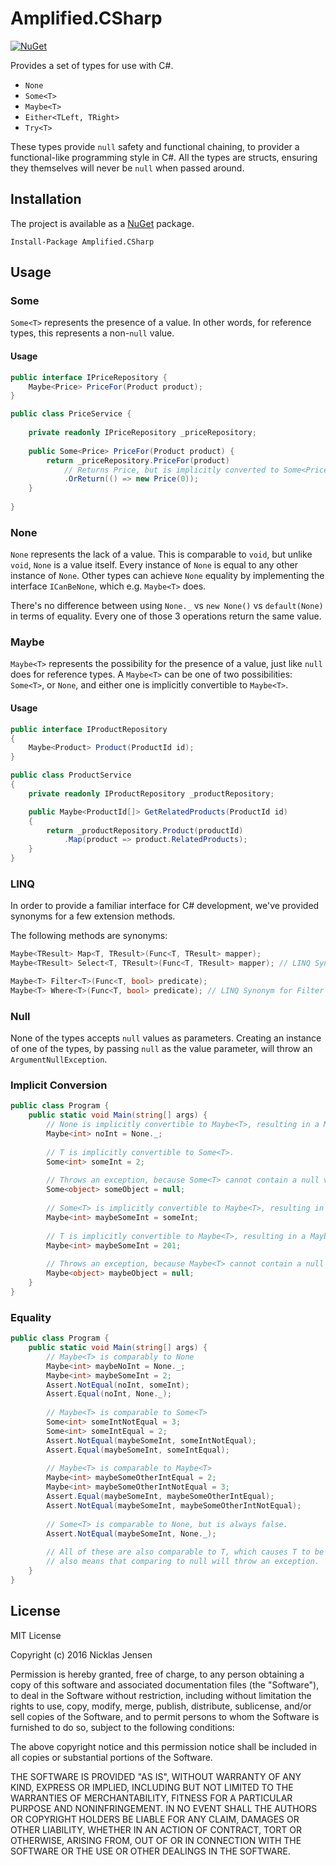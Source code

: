 # Amplified.CSharp

[![NuGet](https://img.shields.io/nuget/v/Amplified.CSharp.svg)]()

Provides a set of types for use with C#.

 - `None`
 - `Some<T>`
 - `Maybe<T>`
 - `Either<TLeft, TRight>`
 - `Try<T>`

These types provide `null` safety and functional chaining, to provider a functional-like programming 
style in C#. All the types are structs, ensuring they themselves will never be `null` when passed around.

## Installation

The project is available as a [NuGet](https://www.nuget.org/packages/Amplified.CSharp) package.

```
Install-Package Amplified.CSharp
```
 
## Usage

### Some

`Some<T>` represents the presence of a value. In other words, for reference types, this represents a 
non-`null` value.

#### Usage

```C#
public interface IPriceRepository {
    Maybe<Price> PriceFor(Product product);
}

public class PriceService {
    
    private readonly IPriceRepository _priceRepository;
    
    public Some<Price> PriceFor(Product product) {
        return _priceRepository.PriceFor(product)
            // Returns Price, but is implicitly converted to Some<Price>.
            .OrReturn(() => new Price(0));
    }
    
}
```

### None

`None` represents the lack of a value. This is comparable to `void`, but unlike `void`, `None` is a value 
itself. Every instance of `None` is equal to any other instance of `None`. Other types can achieve `None` 
equality by implementing the interface `ICanBeNone`, which e.g. `Maybe<T>` does.

There's no difference between using `None._` vs `new None()` vs `default(None)` in terms of equality. Every 
one of those 3 operations return the same value.

### Maybe

`Maybe<T>` represents the possibility for the presence of a value, just like `null` does for reference 
types. A `Maybe<T>` can be one of two possibilities: `Some<T>`, or `None`, and either one is implicitly 
convertible to `Maybe<T>`.

#### Usage

```C#
public interface IProductRepository
{
    Maybe<Product> Product(ProductId id);
}

public class ProductService 
{
    private readonly IProductRepository _productRepository;

    public Maybe<ProductId[]> GetRelatedProducts(ProductId id)
    {
        return _productRepository.Product(productId)
            .Map(product => product.RelatedProducts);
    }
}
```

### LINQ

In order to provide a familiar interface for C# development, we've provided synonyms for a few extension methods.

The following methods are synonyms:
```C#
Maybe<TResult> Map<T, TResult>(Func<T, TResult> mapper);
Maybe<TResult> Select<T, TResult>(Func<T, TResult> mapper); // LINQ Synonym for Map
```

```C#
Maybe<T> Filter<T>(Func<T, bool> predicate);
Maybe<T> Where<T>(Func<T, bool> predicate); // LINQ Synonym for Filter
```

### Null

None of the types accepts `null` values as parameters. Creating an instance of one of the types, by passing 
`null` as the value parameter, will throw an `ArgumentNullException`.

### Implicit Conversion

```C#
public class Program {
    public static void Main(string[] args) {
        // None is implicitly convertible to Maybe<T>, resulting in a Maybe<T> without a value.
        Maybe<int> noInt = None._;
        
        // T is implicitly convertible to Some<T>.
        Some<int> someInt = 2;
        
        // Throws an exception, because Some<T> cannot contain a null value.
        Some<object> someObject = null;
        
        // Some<T> is implicitly convertible to Maybe<T>, resulting in a Maybe<T> with a value.
        Maybe<int> maybeSomeInt = someInt;
        
        // T is implicitly convertible to Maybe<T>, resulting in a Maybe<T> with a value.
        Maybe<int> maybeSomeInt = 201;
        
        // Throws an exception, because Maybe<T> cannot contain a null value.
        Maybe<object> maybeObject = null;
    }
}
```

### Equality

```C#
public class Program {
    public static void Main(string[] args) {
        // Maybe<T> is comparably to None
        Maybe<int> maybeNoInt = None._;
        Maybe<int> maybeSomeInt = 2;
        Assert.NotEqual(noInt, someInt);
        Assert.Equal(noInt, None._);
        
        // Maybe<T> is comparable to Some<T>
        Some<int> someIntNotEqual = 3;
        Some<int> someIntEqual = 2;
        Assert.NotEqual(maybeSomeInt, someIntNotEqual);
        Assert.Equal(maybeSomeInt, someIntEqual);
        
        // Maybe<T> is comparable to Maybe<T>
        Maybe<int> maybeSomeOtherIntEqual = 2;
        Maybe<int> maybeSomeOtherIntNotEqual = 3;
        Assert.Equal(maybeSomeInt, maybeSomeOtherIntEqual);
        Assert.NotEqual(maybeSomeInt, maybeSomeOtherIntNotEqual);   
        
        // Some<T> is comparable to None, but is always false.
        Assert.NotEqual(maybeSomeInt, None._);
        
        // All of these are also comparable to T, which causes T to be implicitly converted to Some<T>. This 
        // also means that comparing to null will throw an exception.
    }
}
```

## License

MIT License

Copyright (c) 2016 Nicklas Jensen

Permission is hereby granted, free of charge, to any person obtaining a copy
of this software and associated documentation files (the "Software"), to deal
in the Software without restriction, including without limitation the rights
to use, copy, modify, merge, publish, distribute, sublicense, and/or sell
copies of the Software, and to permit persons to whom the Software is
furnished to do so, subject to the following conditions:

The above copyright notice and this permission notice shall be included in all
copies or substantial portions of the Software.

THE SOFTWARE IS PROVIDED "AS IS", WITHOUT WARRANTY OF ANY KIND, EXPRESS OR
IMPLIED, INCLUDING BUT NOT LIMITED TO THE WARRANTIES OF MERCHANTABILITY,
FITNESS FOR A PARTICULAR PURPOSE AND NONINFRINGEMENT. IN NO EVENT SHALL THE
AUTHORS OR COPYRIGHT HOLDERS BE LIABLE FOR ANY CLAIM, DAMAGES OR OTHER
LIABILITY, WHETHER IN AN ACTION OF CONTRACT, TORT OR OTHERWISE, ARISING FROM,
OUT OF OR IN CONNECTION WITH THE SOFTWARE OR THE USE OR OTHER DEALINGS IN THE
SOFTWARE.
